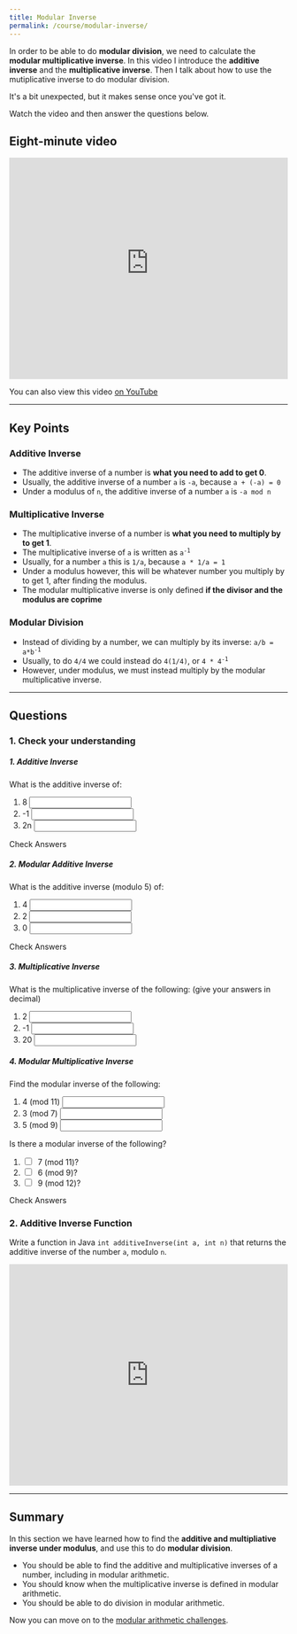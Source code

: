 ```yaml
---
title: Modular Inverse
permalink: /course/modular-inverse/
---
```


In order to be able to do **modular division**, we need to calculate the **modular multiplicative inverse**. In this video I introduce the **additive inverse** and the **multiplicative inverse**. Then I talk about how to use the mutiplicative inverse to do modular division.

It's a bit unexpected, but it makes sense once you've got it.

Watch the video and then answer the questions below.

## Eight-minute video

<iframe width="100%" height="400px" src="https://www.youtube-nocookie.com/embed/pwzVH6IgvSw" frameborder="0" allow="accelerometer; autoplay; clipboard-write; encrypted-media; gyroscope; picture-in-picture" allowfullscreen></iframe>

You can also view this video [on YouTube](https://youtu.be/pwzVH6IgvSw)

---

## Key Points

### Additive Inverse

* The additive inverse of a number is **what you need to add to get 0**.
* Usually, the additive inverse of a number `a` is `-a`, because `a + (-a) = 0`
* Under a modulus of `n`, the additive inverse of a number `a` is `-a mod n`

### Multiplicative Inverse

* The multiplicative inverse of a number is **what you need to multiply by to get 1**.
* The multiplicative inverse of `a` is written as <code>a<sup>-1</sup></code>
* Usually, for a number `a` this is `1/a`, because `a * 1/a = 1`
* Under a modulus however, this will be whatever number you multiply by to get 1, after finding the modulus.
* The modular multiplicative inverse is only defined **if the divisor and the modulus are coprime**

### Modular Division
* Instead of dividing by a number, we can multiply by its inverse: <code>a/b = a*b<sup>-1</sup></code>
* Usually, to do `4/4` we could instead do `4(1/4)`, or <code>4 * 4<sup>-1</sup></code>
* However, under modulus, we must instead multiply by the modular multiplicative inverse.

---

## Questions

### 1. Check your understanding

##### 1. Additive Inverse

What is the additive inverse of:

1. <label for ="q31">8</label> <input type="text" id="q31" data-answer="-8"/> <span id="q31c" style="display:inline-block"></span>
2. <label for ="q32">-1</label> <input type="text" id="q32" data-answer="1"/> <span id="q32c" style="display:inline-block"></span>
3. <label for ="q33">2n</label> <input type="text" id="q33" data-answer="-2n"/> <span id="q33c" style="display:inline-block"></span>

<a class="btn btn-primary" type="submit" onClick="checkAnswers('q3')">Check Answers</a>
<script src="/assets/js/check.js"></script>

##### 2. Modular Additive Inverse

What is the additive inverse (modulo 5) of:

1. <label for ="q41">4</label> <input type="text" id="q41" data-answer="1"/> <span id="q41c" style="display:inline-block"></span>
2. <label for ="q42">2</label> <input type="text" id="q42" data-answer="3"/> <span id="q42c" style="display:inline-block"></span>
3. <label for ="q43">0</label> <input type="text" id="q43" data-answer="0"/> <span id="q43c" style="display:inline-block"></span>

<a class="btn btn-primary" type="submit" onClick="checkAnswers('q4')">Check Answers</a>

##### 3. Multiplicative Inverse

What is the multiplicative inverse of the following: (give your answers in decimal)

1. <label for ="q51">2</label> <input type="text" id="q51" data-answer="0.5"/> <span id="q51c" style="display:inline-block"></span>
2. <label for ="q52">-1</label> <input type="text" id="q52" data-answer="-1"/> <span id="q52c" style="display:inline-block"></span>
3. <label for ="q53">20</label> <input type="text" id="q53" data-answer="0.05"/> <span id="q53c" style="display:inline-block"></span>

##### 4. Modular Multiplicative Inverse

Find the modular inverse of the following:

1. <label for ="q11"> 4 (mod 11)</label> <input type="text" id="q11" data-answer="3"/> <span id="q11c" style="display:inline-block"></span>
2. <label for ="q12"> 3 (mod 7)</label> <input type="text" id="q12" data-answer="5"/> <span id="q12c" style="display:inline-block"></span>
3. <label for ="q13"> 5 (mod 9)</label> <input type="text" id="q13" data-answer="2"/> <span id="q13c" style="display:inline-block"></span>

Is there a modular inverse of the following?

1. <input type="checkbox" id="q21" data-answer="true"/> <span id="q21c" style="display:inline-block"></span> <label for ="q21">7 (mod 11)?</label> 
2. <input type="checkbox" id="q22" data-answer="false"/> <span id="q22c" style="display:inline-block"></span> <label for ="q22">6 (mod 9)?</label> 
3. <input type="checkbox" id="q23" data-answer="false"/> <span id="q23c" style="display:inline-block"></span> <label for ="q23">9 (mod 12)?</label> 

<a class="btn btn-primary" type="submit" onClick="checkAnswers('q1', q2')">Check Answers</a>

### 2. Additive Inverse Function

Write a function in Java `int additiveInverse(int a, int n)` that returns the additive inverse of the number `a`, modulo `n`.

<iframe height="400px" width="100%" src="https://repl.it/@davidgundry/MathsForCSModularArtihmeticAdditiveInverseJava?lite=true" scrolling="no" frameborder="no" allowtransparency="true" allowfullscreen="true" sandbox="allow-forms allow-pointer-lock allow-popups allow-same-origin allow-scripts allow-modals"></iframe>

---

## Summary

In this section we have learned how to find the **additive and multipliative inverse under modulus**, and use this to do **modular division**. 

* You should be able to find the additive and multiplicative inverses of a number, including in modular arithmetic.
* You should know when the multiplicative inverse is defined in modular arithmetic.
* You should be able to do division in modular arithmetic.

Now you can move on to the [modular arithmetic challenges](../modular-challenges-java).